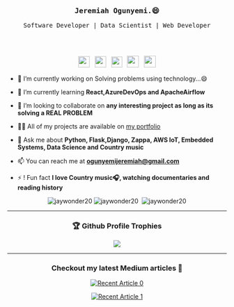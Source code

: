 <h3 align='center'><samp><strong>Jeremiah Ogunyemi.</strong>😄</samp></h3> 
<p align='center'> <samp>Software Developer | Data Scientist  | Web Developer </samp></p>
<br><br>

<p align='center'>
<a href="https://linkedin.com/in/jaywonder20"><img height="26" src="https://img.shields.io/badge/linkedin-%230077B5.svg?&style=for-the-badge&logo=linkedin&logoColor=white"></a>&nbsp;&nbsp;
<a href="https://medium.com/@ogunyemijeremiah"><img height="26" src="https://img.shields.io/badge/medium-%2312100E.svg?&style=for-the-badge&logo=medium&logoColor=white" alt=""></a>&nbsp;&nbsp;
<a href="https://twitter.com/jaywonder20"><img height="25" src="https://img.shields.io/badge/twitter-%231DA1F2.svg?&style=for-the-badge&logo=twitter&logoColor=white"></a>&nbsp;&nbsp;
<a href="https://jaywonder20.netlify.app/"><img height="27" src="https://img.shields.io/badge/portfolio-%2312100E.svg?&style=for-the-badge&logo=superuser&logoColor=white" alt=""></a>&nbsp;&nbsp;
<a href="mailto:ogunyemijeremiah@gmail.com"><img height="27" src="https://img.shields.io/badge/Email-%230077B5.svg?&style=for-the-badge&logo=gmail" alt=""></a>
</p>

- 🔭 I’m currently working on Solving problems using technology...:smile:

- 🌱 I’m currently learning **React,AzureDevOps and ApacheAirflow**

- 👯 I’m looking to collaborate on **any interesting project as long as its solving a REAL PROBLEM**

* 👨‍💻 All of my projects are available on [my portfolio](httpss://.jaywonder20.netlify.app)

* 💬 Ask me about **Python, Flask,Django, Zappa, AWS IoT, Embedded Systems, Data Science and Country music**

* 📫 You can reach me at **[ogunyemijeremiah@gmail.com](mailto:ogunyemijeremiah@gmail.com)**

* ⚡ ! Fun fact **I love Country music:headphones:, watching documentaries and reading history**

<p align="center"> <img src="https://komarev.com/ghpvc/?username=jaywonder20" alt="jaywonder20" /> <img 
src="https://img.shields.io/github/followers/jaywonder20?style=social" alt="jaywonder20" />  
  <img src="https://badges.pufler.dev/years/jaywonder20" alt "jaywonder20" />
<img
src="https://img.shields.io/twitter/follow/jaywonder20?label=Follow%20me&style=social" alt="jaywonder20" />
</p>

---

<div align='center'>

### 🏆 Github Profile Trophies

  <img src="https://github-profile-trophy.vercel.app/?username=jaywonder20&theme=gruvbox"/>

</div>

---

<div align='center'>

### Checkout my latest Medium articles :bookmark_tabs:

<a target="_blank" href="https://github-readme-medium-recent-article.vercel.app/medium/@ogunyemijeremiah/0"><img src="https://github-readme-medium-recent-article.vercel.app/medium/@ogunyemijeremiah/0" alt="Recent Article 0">

<a target="_blank" href="https://github-readme-medium-recent-article.vercel.app/medium/@ogunyemijeremiah/1"><img src="https://github-readme-medium-recent-article.vercel.app/medium/@ogunyemijeremiah/1" alt="Recent Article 1">

</div>
